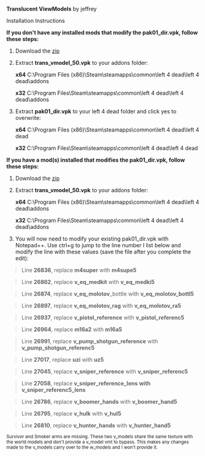 **Translucent ViewModels** by jeffrey 

Installation Instructions

**If you don't have any installed mods that modify the pak01_dir.vpk, follow these steps:**

1. Download the [zip](https://github.com/l4d/trans_vmodels/archive/master.zip)

2. Extract **trans_vmodel_50.vpk** to your addons folder:

	 **x64** C:\Program Files (x86)\Steam\steamapps\common\left 4 dead\left 4 dead\addons
	 
	 **x32** C:\Program Files\Steam\steamapps\common\left 4 dead\left 4 dead\addons
	 
3.  Extract **pak01_dir.vpk** to your left 4 dead folder and click yes to overwrite:

	 **x64** C:\Program Files (x86)\Steam\steamapps\common\left 4 dead\left 4 dead
	 
	 **x32** C:\Program Files\Steam\steamapps\common\left 4 dead\left 4 dead

**If you have a mod(s) installed that modifies the pak01_dir.vpk, follow these steps:**

1. Download the [zip](https://github.com/l4d/trans_vmodels/archive/master.zip)

2. Extract **trans_vmodel_50.vpk** to your addons folder:

	 **x64** C:\Program Files (x86)\Steam\steamapps\common\left 4 dead\left 4 dead\addons
	 
	 **x32** C:\Program Files\Steam\steamapps\common\left 4 dead\left 4 dead\addons

3. You will now need to modify your existing pak01_dir.vpk with Notepad++. Use ctrl+g to jump to the line number I list below and modify the line with these values (save the file after you complete the edit):

 > Line **26836**, replace **m4super** with **m4supe5**

 > Line **26862**, replace **v_eq_medkit** with **v_eq_medki5**

 > Line **26874**, replace **v_eq_molotov**_bottle with **v_eq_molotov_bottl5**

 > Line **26897**, replace **v_eq_molotov_rag** with **v_eq_molotov_ra5**

 > Line **26937**, replace **v_pistol_reference** with **v_pistol_referenc5**

 > Line **26964**, replace **m16a2** with **m16a5**

 > Line **26991**, replace **v_pump_shotgun_reference** with **v_pump_shotgun_referenc5**

 > Line **27017**, replace **uzi** with **uz5**

 > Line **27045**, replace **v_sniper_reference** with **v_sniper_referenc5**

 > Line **27058**, replace **v_sniper_reference_lens** **with v_sniper_referenc5_lens**

 > Line **26786**, replace **v_boomer_hands** with **v_boomer_hand5**

 > Line **26795**, replace **v_hulk** with **v_hul5**

 > Line **26810**, replace **v_hunter_hands** with **v_hunter_hand5**

<sub>Survivor and Smoker arms are missing. These two v_models share the same texture with the world models and don't provide a v_model vmt to bypass. This makes any changes made to the v_models carry over to the w_models and I won't provide it. </sub>
